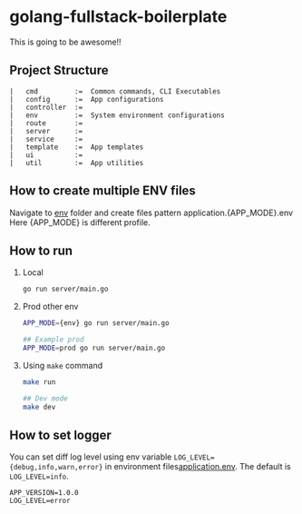 # golang-fullstack-boilerplate

This is going to be awesome!!

## Project Structure

```
|   cmd         :=  Common commands, CLI Executables
|   config      :=  App configurations
|   controller  :=
|   env         :=  System environment configurations
|   route       :=
|   server      :=
|   service     :=
|   template    :=  App templates
|   ui          :=
|   util        :=  App utilities

```

## How to create multiple ENV files

Navigate to [env](env) folder and create files pattern application.{APP_MODE}.env
Here {APP_MODE} is different profile.

## How to run

1. Local

    ```bash
    go run server/main.go
    ```

2. Prod other env

    ```bash
    APP_MODE={env} go run server/main.go
    
    ## Example prod
    APP_MODE=prod go run server/main.go
    ```

3. Using `make` command

    ```bash
    make run
    
    ## Dev mode
    make dev
    
    ```

## How to set logger

You can set diff log level using env variable `LOG_LEVEL={debug,info,warn,error}`  in environment
files[application.env](env/application.env). The default is `LOG_LEVEL=info`.

```properties
APP_VERSION=1.0.0
LOG_LEVEL=error
```